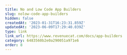 ```yaml
---
title: No and Low Code App Builders
slug: nolow-code-app-builders
hidden: false
createdAt: '2023-01-31T16:23:31.859Z'
updatedAt: '2023-06-09T17:29:40.039Z'
type: link
link_url: https://www.revenuecat.com/docs/app-builders
category: 6483560b2e0a290051a971e6
order: 8
---
```

